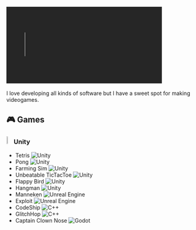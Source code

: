 ![Welcome](./Assets/Welcome.gif)

I love developing all kinds of software but I have a sweet spot for making videogames.

## 🎮 Games
### <img src="https://www.vectorlogo.zone/logos/unity3d/unity3d-icon.svg" width = 3%; height=3% /> Unity
- Tetris ![Unity]()
- Pong ![Unity](https://img.shields.io/badge/-Unity-grey?logo=unity)
- Farming Sim ![Unity](https://img.shields.io/badge/-Unity-grey?logo=unity)
- Unbeatable TicTacToe ![Unity](https://img.shields.io/badge/-Unity-grey?logo=unity)
- Flappy Bird ![Unity](https://img.shields.io/badge/-Unity-grey?logo=unity)
- Hangman ![Unity](https://img.shields.io/badge/-Unity-grey?logo=unity)
- Manneken ![Unreal Engine](https://img.shields.io/badge/-Unreal%20Engine-grey?logo=unreal-engine)
- Exploit ![Unreal Engine](https://img.shields.io/badge/-Unreal%20Engine-grey?logo=unreal-engine)
- CodeShip ![C++](https://img.shields.io/badge/-C++-grey?logo=cplusplus)
- GlitchHop ![C++](https://img.shields.io/badge/-C++-grey?logo=cplusplus)
- Captain Clown Nose ![Godot](https://img.shields.io/badge/-Godot-grey?logo=godot-engine&logoColor=white)
